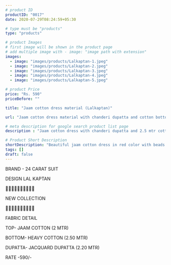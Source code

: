 ```yaml
---
# product ID
productID: "0017"
date: 2020-07-29T08:24:59+05:30

# type must be "products"
type: "products"

# product Images
# first image will be shown in the product page
# add multiple image with - image: "image path with extension"
images:
  - image: "images/products/Lalkaptan-1.jpeg"
  - image: "images/products/Lalkaptan-2.jpeg"
  - image: "images/products/Lalkaptan-3.jpeg"
  - image: "images/products/Lalkaptan-4.jpeg"
  - image: "images/products/Lalkaptan-5.jpeg"

# product Price
price: "Rs. 590"
priceBefore: ""

title: "Jaam cotton dress material (Lalkaptan)"

url: "Jaam cotton dress material with chanderi dupatta and cotton bottom lalkaptan"

# meta description for google search product list page
description : "Jaam cotton dress with chanderi dupatta and 2.5 mtr cotton bottom"

# Product Short Description
shortDescription: "Beautiful jaam cotton dress in red color with beads and french knots handwork, with matching chanderi zari checks dupatta and 2.5 mtr cotton bottom."
tags: []
draft: false
---
```

BRAND - 24 CARAT SUIT

DESIGN LAL KAPTAN

💐💐💐💐💐💐💐💐💐💐

NEW COLLECTION

🌷🌷🌷🌷🌷🌷🌷🌷🌷🌷

FABRIC DETAIL

TOP- JAAM COTTON (2 MTR)

BOTTOM- HEAVY COTTON (2.50 MTR)

DUPATTA- JACQUARD DUPATTA (2.20 MTR)

RATE -590/-
